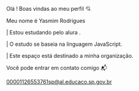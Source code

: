 Olá  ! Boas vindas ao meu perfil 💘

Meu nome é Yasmim Rodrigues 

| Estou estudando pelo alura .

| O estudo se baseia na linguagem JavaScript.

| Este espaço está destinado a minha organização.

Você pode entrar em contato comigo 📬

00001126553761sp@al.educaco.sp.gov.br
